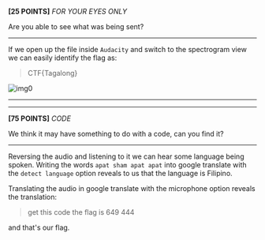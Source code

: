 **[25 POINTS]** *FOR YOUR EYES ONLY*

Are you able to see what was being sent?
___
If we open up the file inside `Audacity` and switch to the spectrogram view we can easily identify the flag as:
> CTF{Tagalong}

![img0](https://github.com/LeonGurin/My-CTF-challenge-Writeups/blob/main/Hacky%20Holidays%20-%20Unlock%20the%20City/AUDIBLE%20TRANSMISSION/images/img0.png)

___
___

**[75 POINTS]** *CODE*

We think it may have something to do with a code, can you find it?
___
Reversing the audio and listening to it we can hear some language being spoken. Writing the words `apat sham apat apat` into google translate with the `detect language` option reveals to us that the language is Filipino.

Translating the audio in google translate with the microphone option reveals the translation:
> get this code the flag is 649 444

and that's our flag.
